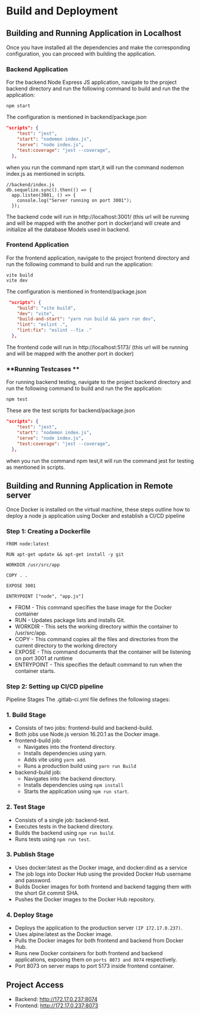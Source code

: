 # Build and Deployment


## Building and Running Application in Localhost

Once you have installed all the dependencies and make the corresponding configuration, you can proceed with building the application.

### **Backend Application**  
For the backend Node Express JS application, navigate to the project backend directory and run the following command to build  and run the the application:  

```node
npm start
```

The configuration is mentioned in backend/package.json

```json
"scripts": {
    "test": "jest",
    "start": "nodemon index.js",
    "serve": "node index.js",
    "test:coverage": "jest --coverage",
  },
  ```

  when you run the command npm start,it will run the command nodemon index.js as mentioned in scripts.

```node
//backend/index.js
db.sequelize.sync().then(() => {
  app.listen(3001, () => {
    console.log("Server running on port 3001");
  });
  ```

The backend code will run in http://localhost:3001/ (this url will be running and will be mapped with the another port in docker)and will create and initialize all the database Models used in backend.


### **Frontend Application**

For the frontend application, navigate to the project frontend directory and run the following command to build  and run  the application:  

```node
vite build
vite dev
```

The configuration is mentioned in frontend/package.json

```json
 "scripts": {
    "build": "vite build",
    "dev": "vite",
    "build-and-start": "yarn run build && yarn run dev",
    "lint": "eslint .",
    "lint:fix": "eslint --fix ."
  },
  ```

The frontend code will run in http://localhost:5173/ (this url will be running and will be mapped with the another port in docker)

### **Running Testcases **

For running backend testing, navigate to the project backend directory and run the following command to build  and run the the application:  

```node
npm test
```

These are the test scripts for backend/package.json

```json
"scripts": {
    "test": "jest",
    "start": "nodemon index.js",
    "serve": "node index.js",
    "test:coverage": "jest --coverage",
  },
  ```

  when you run the command npm test,it will run the command jest for testing as mentioned in scripts.
  
## Building and Running Application in Remote server

Once Docker is installed on the virtual machine, these steps outline how to deploy a node js application using Docker and establish a CI/CD pipeline

### **Step 1**: Creating a Dockerfile
```node
FROM node:latest

RUN apt-get update && apt-get install -y git

WORKDIR /usr/src/app

COPY . .

EXPOSE 3001

ENTRYPOINT ["node", "app.js"]
```
- FROM - This command specifies the base image for the Docker container
- RUN - Updates package lists and installs Git.
- WORKDIR - This sets the working directory within the container to /usr/src/app.
- COPY - This command copies all the files and directories from the current directory to the working directory 
- EXPOSE - This command documents that the container will be listening on port 3001 at runtime
- ENTRYPOINT - This specifies the default command to run when the container starts.
### **Step 2**: Setting up CI/CD pipeline
Pipeline Stages
The .gitlab-ci.yml file defines the following stages:
### **1. Build Stage**
- Consists of two jobs: frontend-build and backend-build.
- Both jobs use Node.js version 16.20.1 as the Docker image.
- frontend-build job:
    - Navigates into the frontend directory.
    - Installs dependencies using yarn.
    - Adds vite using `yarn add`.
    - Runs a production build using `yarn run Build`
- backend-build job:
    - Navigates into the backend directory.
    - Installs dependencies using `npm install`
    - Starts the application using `npm run start`.
### **2. Test Stage**
- Consists of a single job: backend-test.
- Executes tests in the backend directory.
- Builds the backend using `npm run build`.
- Runs tests using `npm run test`.
### **3. Publish Stage**
- Uses docker:latest as the Docker image, and docker:dind as a service
- The job logs into Docker Hub using the provided Docker Hub username and password.
- Builds Docker images for both frontend and backend tagging them with the short Git commit SHA.
- Pushes the Docker images to the Docker Hub repository.
### **4. Deploy Stage**
- Deploys the application to the production server `(IP 172.17.0.237)`.
- Uses alpine:latest as the Docker image.
- Pulls the Docker images for both frontend and backend from Docker Hub.
- Runs new Docker containers for both frontend and backend applications, exposing them on `ports 8073 and 8074` respectively.
- Port 8073 on server maps to port 5173 inside frontend container.
## **Project Access**
- Backend: http://172.17.0.237:8074
- Frontend: http://172.17.0.237:8073
